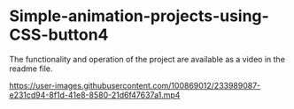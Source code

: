 # Simple-animation-projects-using-CSS-button4
The functionality and operation of the project are available as a video in the readme file.


https://user-images.githubusercontent.com/100869012/233989087-e231cd94-8f1d-41e8-8580-21d6f47637a1.mp4

